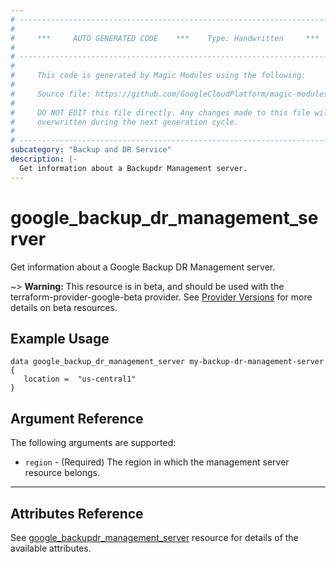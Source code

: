 ```yaml
---
# ----------------------------------------------------------------------------
#
#     ***     AUTO GENERATED CODE    ***    Type: Handwritten     ***
#
# ----------------------------------------------------------------------------
#
#     This code is generated by Magic Modules using the following:
#
#     Source file: https://github.com/GoogleCloudPlatform/magic-modules/tree/main/mmv1/third_party/terraform/website/docs/d/backup_dr_management_server.html.markdown
#
#     DO NOT EDIT this file directly. Any changes made to this file will be
#     overwritten during the next generation cycle.
#
# ----------------------------------------------------------------------------
subcategory: "Backup and DR Service"
description: |-
  Get information about a Backupdr Management server.
---
```


# google_backup_dr_management_server

Get information about a Google Backup DR Management server.

~> **Warning:** This resource is in beta, and should be used with the terraform-provider-google-beta provider.
See [Provider Versions](https://terraform.io/docs/providers/google/guides/provider_versions.html) for more details on beta resources.

## Example Usage

```hcl
data google_backup_dr_management_server my-backup-dr-management-server {
   location =  "us-central1"
}
```

## Argument Reference

The following arguments are supported:

* `region` - (Required) The region in which the management server resource belongs.

- - -

## Attributes Reference

See [google_backupdr_management_server](https://registry.terraform.io/providers/hashicorp/google/latest/docs/resources/backup_dr_management_server) resource for details of the available attributes.
